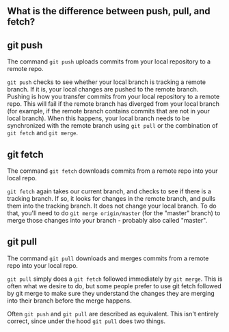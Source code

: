## What is the difference between push, pull, and fetch?

## git push
The command `git push` uploads commits from your local repository to a remote repo.

 `git push` checks to see whether your local branch is tracking a remote branch. If it is, your local changes are pushed to the remote branch. Pushing is how you transfer commits from your local repository to a remote repo. This will fail if the remote branch has diverged from your local branch (for example, if the remote branch contains commits that are not in your local branch). When this happens, your local branch needs to be synchronized with the remote branch using `git pull` or the combination of `git fetch` and `git merge`.

## git fetch
The command `git fetch` downloads commits from a remote repo into your local repo.


`git fetch` again takes our current branch, and checks to see if there is a tracking branch. If so, it looks for changes in the remote branch, and pulls them into the tracking branch. It does not change your local branch. To do that, you'll need to do `git merge origin/master` (for the "master" branch) to merge those changes into your branch - probably also called "master".

## git pull
The command `git pull` downloads and merges commits from a remote repo into your local repo.

`git pull` simply does a `git fetch` followed immediately by `git merge`. This is often what we desire to do, but some people prefer to use git fetch followed by git merge to make sure they understand the changes they are merging into their branch before the merge happens.

Often `git push` and `git pull` are described as equivalent. This isn't entirely correct, since under the hood `git pull` does two things.